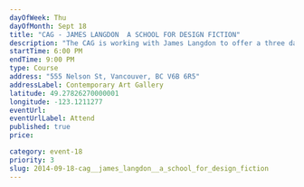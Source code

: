 ```yaml
---
dayOfWeek: Thu
dayOfMonth: Sept 18
title: "CAG - JAMES LANGDON  A SCHOOL FOR DESIGN FICTION"
description: "The CAG is working with James Langdon to offer a three day workshop exploring narrative approaches to design, a series of connected exercises subjecting a collection of found materials to various manual and conceptual processes."
startTime: 6:00 PM
endTime: 9:00 PM
type: Course
address: "555 Nelson St, Vancouver, BC V6B 6R5"
addressLabel: Contemporary Art Gallery
latitude: 49.27826270000001
longitude: -123.1211277
eventUrl: 
eventUrlLabel: Attend
published: true
price: 

category: event-18
priority: 3
slug: 2014-09-18-cag__james_langdon__a_school_for_design_fiction
---
```

